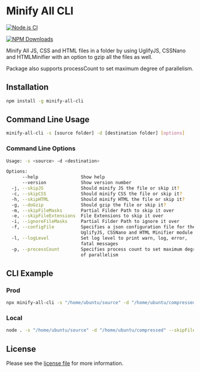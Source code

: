 # Minify All CLI

[![Node.js CI](https://github.com/jadiagaurang/minify-all-cli/actions/workflows/npm-publish.yml/badge.svg)](https://github.com/jadiagaurang/minify-all-cli/actions/workflows/npm-publish.yml)

[![NPM Downloads](https://img.shields.io/npm/dw/minify-all-cli)](https://www.npmjs.com/package/minify-all-cli)

Minify All JS, CSS and HTML files in a folder by using UglifyJS, CSSNano and HTMLMinifier with an option to gzip all the files as well.

Package also supports processCount to set maximum degree of parallelism.

## Installation

```bash
npm install -g minify-all-cli
```

## Command Line Usage

```bash
minify-all-cli -s [source folder] -d [destination folder] [options]
```

### Command Line Options

```bash
Usage: -s <source> -d <destination>

Options:
      --help                Show help                                     [boolean]
      --version             Show version number                           [boolean]
  -j, --skipJS              Should minify JS the file or skip it?         [boolean]
  -c, --skipCSS             Should minify CSS the file or skip it?        [boolean]
  -h, --skipHTML            Should minify HTML the file or skip it?       [boolean]
  -g, --doGzip              Should gzip the file or skip it?              [boolean]
  -m, --skipFileMasks       Partial Filder Path to skip it over            [string]
  -e, --skipFileExtensions  File Extensions to skip it over                 [array]
  -i, --ignoreFileMasks     Partial Filder Path to ignore it over          [string]
  -f, --configFile          Specifies a json configuration file for the 
                            UglifyJS, CSSNano and HTML Minifier module     [string]
  -l, --logLevel            Set log level to print warn, log, error, 
                            fatal messages                                 [string]
  -p, --processCount        Specifies process count to set maximum degree 
                            of parallelism                                 [number]
```

## CLI Example

### Prod

```bash
npx minify-all-cli -s "/home/ubuntu/source" -d "/home/ubuntu/compressed" --skipFileExtensions=.mp3,.mp4 --logLevel=info
```

### Local

```bash
node . -s "/home/ubuntu/source" -d "/home/ubuntu/compressed" --skipFileExtensions=.mp3,.mp4 --logLevel=info
```

## License

Please see the [license file](https://github.com/jadiagaurang/minify-all-cli/blob/main/LICENSE) for more information.
